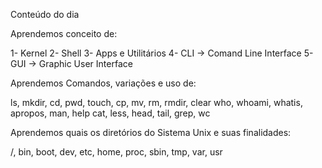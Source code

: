 Conteúdo do dia

Aprendemos conceito de:

1- Kernel
2- Shell
3- Apps e Utilitários
4- CLI -> Comand Line Interface
5- GUI -> Graphic User Interface

Aprendemos Comandos, variações e uso de:

ls, mkdir, cd, pwd, touch, cp, mv, rm, rmdir, clear
who, whoami, whatis, apropos, man, help
cat, less, head, tail, grep, wc

Aprendemos quais os diretórios do Sistema Unix e suas finalidades:

/, bin, boot, dev, etc, home, proc, sbin, tmp, var, usr
